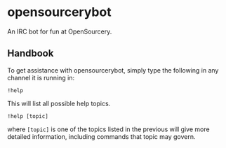 opensourcerybot
===============

An IRC bot for fun at OpenSourcery.

## Handbook

To get assistance with opensourcerybot, simply type the following in any channel it is running in:

```
!help
```

This will list all possible help topics.

```
!help [topic]
```

where `[topic]` is one of the topics listed in the previous will give more detailed information, including commands that topic may govern.
